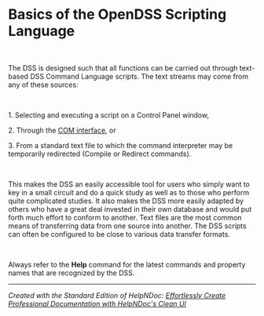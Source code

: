 # Basics of the OpenDSS Scripting Language

&nbsp;

The DSS is designed such that all functions can be carried out through text-based DSS Command Language scripts. The text streams may come from any of these sources:&nbsp;

&nbsp;

&#49;. Selecting and executing a script on a Control Panel window,&nbsp;

&#50;. Through the [COM interface](<COMInterface.md>), or&nbsp;

&#51;. From a standard text file to which the command interpreter may be temporarily redirected (Compile or Redirect commands).&nbsp;

&nbsp;

This makes the DSS an easily accessible tool for users who simply want to key in a small circuit and do a quick study as well as to those who perform quite complicated studies. It also makes the DSS more easily adapted by others who have a great deal invested in their own database and would put forth much effort to conform to another. Text files are the most common means of transferring data from one source into another. The DSS scripts can often be configured to be close to various data transfer formats.&nbsp;

&nbsp;

Always refer to the **Help** command for the latest commands and property names that are recognized by the DSS.
***
_Created with the Standard Edition of HelpNDoc: [Effortlessly Create Professional Documentation with HelpNDoc's Clean UI](<https://www.helpndoc.com/feature-tour/stunning-user-interface/>)_
